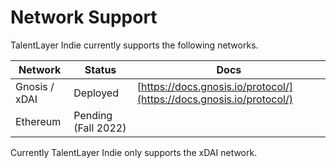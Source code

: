 # Network Support

TalentLayer Indie currently supports the following networks.

| Network       | Status              | Docs                                                                 |
| ------------- | ------------------- | -------------------------------------------------------------------- |
| Gnosis / xDAI | Deployed            | [https://docs.gnosis.io/protocol/](https://docs.gnosis.io/protocol/) |
| Ethereum      | Pending (Fall 2022) |                                                                      |

Currently TalentLayer Indie only supports the xDAI network.
